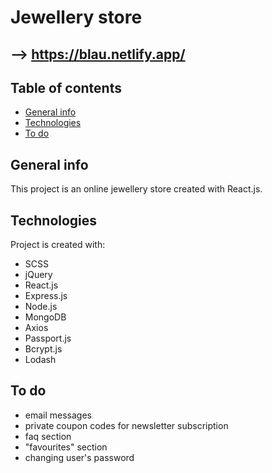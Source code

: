 # Jewellery store
## --> https://blau.netlify.app/

## Table of contents
* [General info](#general-info)
* [Technologies](#technologies)
* [To do](#to-do)

## General info
This project is an online jewellery store created with React.js.
	
## Technologies
Project is created with:
* SCSS
* jQuery
* React.js
* Express.js
* Node.js
* MongoDB
* Axios
* Passport.js
* Bcrypt.js
* Lodash

## To do
* email messages
* private coupon codes for newsletter subscription
* faq section
* "favourites" section
* changing user's password
